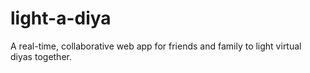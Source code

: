 # light-a-diya
A real-time, collaborative web app for friends and family to light virtual diyas together.
